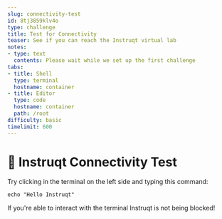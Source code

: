 ```yaml
---
slug: connectivity-test
id: 8tj3859klv4o
type: challenge
title: Test for Connectivity
teaser: See if you can reach the Instruqt virtual lab
notes:
- type: text
  contents: Please wait while we set up the first challenge
tabs:
- title: Shell
  type: terminal
  hostname: container
- title: Editor
  type: code
  hostname: container
  path: /root
difficulty: basic
timelimit: 600
---
```


🤖 Instruqt Connectivity Test
==============

Try clicking in the terminal on the left side and typing this command:

```
echo "Hello Instruqt"
```

If you're able to interact with the terminal Instruqt is not being blocked!
